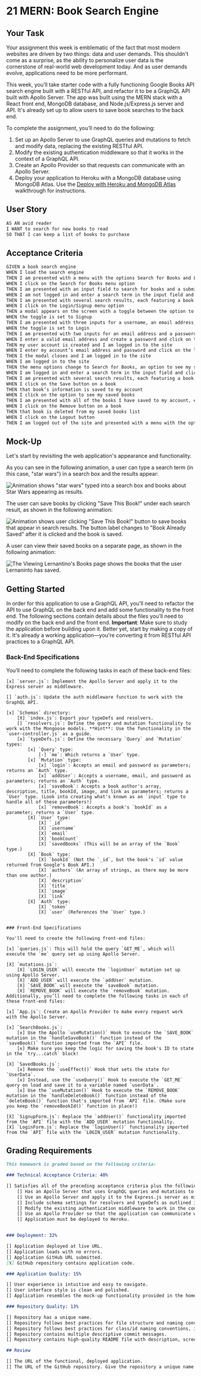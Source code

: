 # 21 MERN: Book Search Engine

## Your Task

Your assignment this week is emblematic of the fact that most modern websites are driven by two things: data and user demands. This shouldn't come as a surprise, as the ability to personalize user data is the cornerstone of real-world web development today. And as user demands evolve, applications need to be more performant.

This week, you’ll take starter code with a fully functioning Google Books API search engine built with a RESTful API, and refactor it to be a GraphQL API built with Apollo Server. The app was built using the MERN stack with a React front end, MongoDB database, and Node.js/Express.js server and API. It's already set up to allow users to save book searches to the back end. 

To complete the assignment, you’ll need to do the following:

1. Set up an Apollo Server to use GraphQL queries and mutations to fetch and modify data, replacing the existing RESTful API.
2. Modify the existing authentication middleware so that it works in the context of a GraphQL API.
3. Create an Apollo Provider so that requests can communicate with an Apollo Server.
4. Deploy your application to Heroku with a MongoDB database using MongoDB Atlas. Use the [Deploy with Heroku and MongoDB Atlas](https://coding-boot-camp.github.io/full-stack/mongodb/deploy-with-heroku-and-mongodb-atlas) walkthrough for instructions.


## User Story

```md
AS AN avid reader
I WANT to search for new books to read
SO THAT I can keep a list of books to purchase
```

## Acceptance Criteria

```md
GIVEN a book search engine
WHEN I load the search engine
THEN I am presented with a menu with the options Search for Books and Login/Signup and an input field to search for books and a submit button
WHEN I click on the Search for Books menu option
THEN I am presented with an input field to search for books and a submit button
WHEN I am not logged in and enter a search term in the input field and click the submit button
THEN I am presented with several search results, each featuring a book’s title, author, description, image, and a link to that book on the Google Books site
WHEN I click on the Login/Signup menu option
THEN a modal appears on the screen with a toggle between the option to log in or sign up
WHEN the toggle is set to Signup
THEN I am presented with three inputs for a username, an email address, and a password, and a signup button
WHEN the toggle is set to Login
THEN I am presented with two inputs for an email address and a password and login button
WHEN I enter a valid email address and create a password and click on the signup button
THEN my user account is created and I am logged in to the site
WHEN I enter my account’s email address and password and click on the login button
THEN I the modal closes and I am logged in to the site
WHEN I am logged in to the site
THEN the menu options change to Search for Books, an option to see my saved books, and Logout
WHEN I am logged in and enter a search term in the input field and click the submit button
THEN I am presented with several search results, each featuring a book’s title, author, description, image, and a link to that book on the Google Books site and a button to save a book to my account
WHEN I click on the Save button on a book
THEN that book’s information is saved to my account
WHEN I click on the option to see my saved books
THEN I am presented with all of the books I have saved to my account, each featuring the book’s title, author, description, image, and a link to that book on the Google Books site and a button to remove a book from my account
WHEN I click on the Remove button on a book
THEN that book is deleted from my saved books list
WHEN I click on the Logout button
THEN I am logged out of the site and presented with a menu with the options Search for Books and Login/Signup and an input field to search for books and a submit button  
```


## Mock-Up

Let's start by revisiting the web application's appearance and functionality.

As you can see in the following animation, a user can type a search term (in this case, "star wars") in a search box and the results appear:

![Animation shows "star wars" typed into a search box and books about Star Wars appearing as results.](./Assets/21-mern-homework-demo-01.gif)

The user can save books by clicking "Save This Book!" under each search result, as shown in the following animation:

![Animation shows user clicking "Save This Book!" button to save books that appear in search results. The button label changes to "Book Already Saved" after it is clicked and the book is saved.](./Assets/21-mern-homework-demo-02.gif)

A user can view their saved books on a separate page, as shown in the following animation:

![The Viewing Lernantino's Books page shows the books that the user Lernaninto has saved.](./Assets/21-mern-homework-demo-03.gif)


## Getting Started

In order for this application to use a GraphQL API, you’ll need to refactor the API to use GraphQL on the back end and add some functionality to the front end. The following sections contain details about the files you’ll need to modify on the back end and the front end.
**Important**: Make sure to study the application before building upon it. Better yet, start by making a copy of it. It's already a working application&mdash;you're converting it from RESTful API practices to a GraphQL API.

### Back-End Specifications

You’ll need to complete the following tasks in each of these back-end files:
```
[x] `server.js`: Implement the Apollo Server and apply it to the Express server as middleware.

[] `auth.js`: Update the auth middleware function to work with the GraphQL API.

[x] `Schemas` directory:
	[X] `index.js`: Export your typeDefs and resolvers.
	[] `resolvers.js`: Define the query and mutation functionality to work with the Mongoose models. **Hint**: Use the functionality in the `user-controller.js` as a guide.
	[x] `typeDefs.js`: Define the necessary `Query` and `Mutation` types:
		[x] `Query` type:
			[-] `me`: Which returns a `User` type.
		[x] `Mutation` type:
			[x] `login`: Accepts an email and password as parameters; returns an `Auth` type.
			[x] `addUser`: Accepts a username, email, and password as parameters; returns an `Auth` type.
			[x] `saveBook`: Accepts a book author's array, description, title, bookId, image, and link as parameters; returns a `User` type. (Look into creating what's known as an `input` type to handle all of these parameters!)
			[x] `removeBook`: Accepts a book's `bookId` as a parameter; returns a `User` type.
		[X] `User` type:
			[X] `_id`
			[X] `username`
			[X] `email`
			[X] `bookCount`
			[X] `savedBooks` (This will be an array of the `Book` type.)
		[X] `Book` type:
			[X] `bookId` (Not the `_id`, but the book's `id` value returned from Google's Book API.)
			[X] `authors` (An array of strings, as there may be more than one author.)
			[X] `description`
			[X] `title`
			[X] `image`
			[X] `link`
		[X] `Auth` type:
			[X] `token`
			[X] `user` (References the `User` type.)


### Front-End Specifications

You'll need to create the following front-end files:

[x] `queries.js`: This will hold the query `GET_ME`, which will execute the `me` query set up using Apollo Server.

[X] `mutations.js`:
	[X] `LOGIN_USER` will execute the `loginUser` mutation set up using Apollo Server.
	[X] `ADD_USER` will execute the `addUser` mutation.
	[X] `SAVE_BOOK` will execute the `saveBook` mutation.
	[X] `REMOVE_BOOK` will execute the `removeBook` mutation.
Additionally, you’ll need to complete the following tasks in each of these front-end files:

[x] `App.js`: Create an Apollo Provider to make every request work with the Apollo Server.

[x] `SearchBooks.js`:
	[x] Use the Apollo `useMutation()` Hook to execute the `SAVE_BOOK` mutation in the `handleSaveBook()` function instead of the `saveBook()` function imported from the `API` file.
	[x] Make sure you keep the logic for saving the book's ID to state in the `try...catch` block! 

[X] `SavedBooks.js`:
	[x] Remove the `useEffect()` Hook that sets the state for `UserData`.
	[x] Instead, use the `useQuery()` Hook to execute the `GET_ME` query on load and save it to a variable named `userData`.
	[x] Use the `useMutation()` Hook to execute the `REMOVE_BOOK` mutation in the `handleDeleteBook()` function instead of the `deleteBook()` function that's imported from `API` file. (Make sure you keep the `removeBookId()` function in place!)

[X] `SignupForm.js`: Replace the `addUser()` functionality imported from the `API` file with the `ADD_USER` mutation functionality.
[X] `LoginForm.js`: Replace the `loginUser()` functionality imported from the `API` file with the `LOGIN_USER` mutation functionality.

```

## Grading Requirements
```md
This homework is graded based on the following criteria:

### Technical Acceptance Criteria: 40%

[] Satisfies all of the preceding acceptance criteria plus the following:
	[] Has an Apollo Server that uses GraphQL queries and mutations to fetch and modify data, replacing the existing RESTful API.
	[] Use an Apollo Server and apply it to the Express.js server as middleware.
	[] Include schema settings for resolvers and typeDefs as outlined in the homework instructions.
	[] Modify the existing authentication middleware to work in the context of a GraphQL API.
	[] Use an Apollo Provider so that the application can communicate with the Apollo Server.
	[] Application must be deployed to Heroku.


### Deployment: 32%

[] Application deployed at live URL.
[] Application loads with no errors.
[] Application GitHub URL submitted.
[X] GitHub repository contains application code.

### Application Quality: 15%

[] User experience is intuitive and easy to navigate.
[] User interface style is clean and polished.
[] Application resembles the mock-up functionality provided in the homework instructions.

### Repository Quality: 13%

[] Repository has a unique name.
[] Repository follows best practices for file structure and naming conventions.
[] Repository follows best practices for class/id naming conventions, indentation, quality comments, etc.
[] Repository contains multiple descriptive commit messages.
[] Repository contains high-quality README file with description, screenshot, and link to the deployed application.

## Review

[] The URL of the functional, deployed application.
[] The URL of the GitHub repository. Give the repository a unique name and include a README describing the project.
```